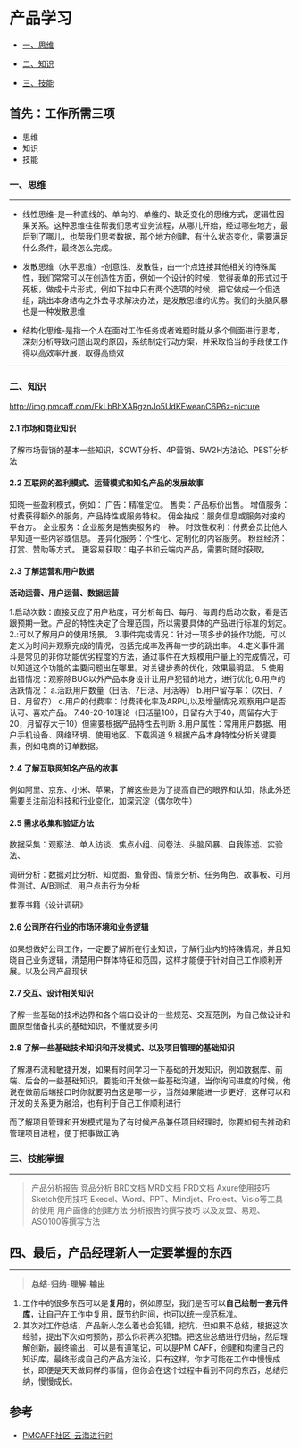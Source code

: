 # 产品学习
* [一、思维](###思维)

* [二、知识](###知识)

* [三、技能](###技能)

    
## 首先：工作所需三项
- 思维
- 知识
- 技能


### 一、思维

----

- 线性思维-是一种直线的、单向的、单维的、缺乏变化的思维方式，逻辑性因果关系。这种思维往往帮我们思考业务流程，从哪儿开始，经过哪些地方，最后到了哪儿，也帮我们思考数据，那个地方创建，有什么状态变化，需要满足什么条件，最终怎么完成。

- 发散思维（水平思维）-创意性、发散性，由一个点连接其他相关的特殊属性，我们常常可以在创造性方面，例如一个设计的时候，觉得表单的形式过于死板，做成卡片形式，例如下拉中只有两个选项的时候，把它做成一个但选组，跳出本身结构之外去寻求解决办法，是发散思维的优势。我们的头脑风暴也是一种发散思维

- 结构化思维-是指一个人在面对工作任务或者难题时能从多个侧面进行思考，深刻分析导致问题出现的原因，系统制定行动方案，并采取恰当的手段使工作得以高效率开展，取得高绩效

------

### 二、知识
http://img.pmcaff.com/FkLbBhXARgznJo5UdKEweanC6P6z-picture

#### 2.1 市场和商业知识
了解市场营销的基本一些知识，SOWT分析、4P营销、5W2H方法论、PEST分析法

#### 2.2 互联网的盈利模式、运营模式和知名产品的发展故事
知晓一些盈利模式，例如：
  广告：精准定位。
  售卖：产品标价出售。
  增值服务：付费获得额外的服务，产品特性或服务特权。
  佣金抽成：服务信息或服务对接的平台方。
  企业服务：企业服务是售卖服务的一种。
  时效性权利：付费会员比他人早知道一些内容或信息。
  差异化服务：个性化、定制化的内容服务。
  粉丝经济：打赏、赞助等方式。
  更容易获取：电子书和云端内产品，需要时随时获取。

#### 2.3 了解运营和用户数据
**活动运营、用户运营、数据运营**

1.启动次数：直接反应了用户粘度，可分析每日、每月、每周的启动次数，看是否跟预期一致。产品的特性决定了合理范围，所以需要具体的产品进行标准的划定。
2.:可以了解用户的使用场景。
3.事件完成情况：针对一项多步的操作功能，可以定义为时间并观察完成的情况，包括完成率及再每一步的跳出率。
4.定义事件漏斗是常见的非你功能优劣程度的方法，通过事件在大规模用户量上的完成情况，可以知道这个功能的主要问题出在哪里。对关键步奏的优化，效果最明显。
5.使用出错情况：观察除BUG以外产品本身设计让用户犯错的地方，进行优化
6.用户的活跃情况：
  a.活跃用户数量（日活、7日活、月活等）
  b.用户留存率：（次日、7日、月留存）
  c.用户的付费率：付费转化率及ARPU,以及增量情况.观察用户是否认可、喜欢产品。
7.40-20-10理论（日活量100，日留存大于40，周留存大于20，月留存大于10）但需要根据产品特性去判断
8.用户属性：常用用户数据、用户手机设备、网络环境、使用地区、下载渠道
9.根据产品本身特性分析关键要素，例如电商的订单数据。

#### 2.4 了解互联网知名产品的故事

例如阿里、京东、小米、苹果，了解这些是为了提高自己的眼界和认知，除此外还需要关注前沿科技和行业变化，加深沉淀（偶尔吹牛）

#### 2.5 需求收集和验证方法
数据采集：观察法、单人访谈、焦点小组、问卷法、头脑风暴、自我陈述、实验法、

调研分析：数据对比分析、知觉图、鱼骨图、情景分析、任务角色、故事板、可用性测试、A/B测试、用户点击行为分析

推荐书籍《设计调研》



#### 2.6 公司所在行业的市场环境和业务逻辑
如果想做好公司工作，一定要了解所在行业知识，了解行业内的特殊情况，并且知晓自己业务逻辑，清楚用户群体特征和范围，这样才能便于针对自己工作顺利开展。以及公司产品现状

#### 2.7 交互、设计相关知识
了解一些基础的技术边界和各个端口设计的一些规范、交互范例，为自己做设计和画原型储备扎实的基础知识，不懂就要多问

#### 2.8 了解一些基础技术知识和开发模式、以及项目管理的基础知识
了解瀑布流和敏捷开发，如果有时间学习一下基础的开发知识，例如数据库、前端、后台的一些基础知识，要能和开发做一些基础沟通，当你询问进度的时候，他说在做前后端接口时你就要明白这是哪一步，当然如果能进一步更好，这样可以和开发的关系更为融洽，也有利于自己工作顺利进行

而了解项目管理和开发模式是为了有时候产品兼任项目经理时，你要如何去推动和管理项目进程，便于把事做正确

### 三、技能掌握

------

> 产品分析报告
竞品分析
BRD文档
MRD文档
PRD文档
Axure使用技巧
Sketch使用技巧
Execel、Word、PPT、Mindjet、Project、Visio等工具的使用
用户画像的创建方法
分析报告的撰写技巧
以及友盟、易观、ASO100等撰写方法


## 四、最后，产品经理新人一定要掌握的东西

-----

> **总结-归纳-理解-输出**

1. 工作中的很多东西可以是**复用**的，例如原型，我们是否可以**自己绘制一套元件库**，让自己在工作中复用，既节约时间，也可以统一规范标准。
2. 其次对工作总结，产品新人怎么着也会犯错，挖坑，但如果不总结，根据这次经验，提出下次如何预防，那么你将再次犯错。把这些总结进行归纳，然后理解创新，最终输出，可以是有道笔记，可以是PM CAFF，创建和构建自己的知识库，最终形成自己的产品方法论，只有这样，你才可能在工作中慢慢成长，即便是天天做同样的事情，但你会在这个过程中看到不同的东西，总结归纳，慢慢成长。


## 参考
- [PMCAFF社区-云海进行时](https://www.pmcaff.com/discuss/index/1188173481489472)

